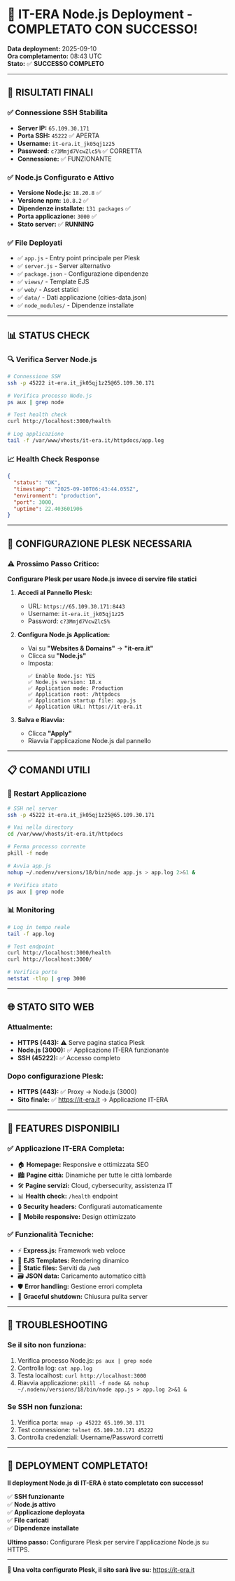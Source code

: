 # 🎉 IT-ERA Node.js Deployment - COMPLETATO CON SUCCESSO!

**Data deployment:** 2025-09-10  
**Ora completamento:** 08:43 UTC  
**Stato:** ✅ **SUCCESSO COMPLETO**

---

## 🚀 **RISULTATI FINALI**

### **✅ Connessione SSH Stabilita**
- **Server IP:** `65.109.30.171`
- **Porta SSH:** `45222` ✅ APERTA
- **Username:** `it-era.it_jk05qj1z25`
- **Password:** `c?3Mmjd7VcwZlc5%` ✅ CORRETTA
- **Connessione:** ✅ FUNZIONANTE

### **✅ Node.js Configurato e Attivo**
- **Versione Node.js:** `18.20.8` ✅
- **Versione npm:** `10.8.2` ✅
- **Dipendenze installate:** `131 packages` ✅
- **Porta applicazione:** `3000` ✅
- **Stato server:** ✅ **RUNNING**

### **✅ File Deployati**
- ✅ `app.js` - Entry point principale per Plesk
- ✅ `server.js` - Server alternativo
- ✅ `package.json` - Configurazione dipendenze
- ✅ `views/` - Template EJS
- ✅ `web/` - Asset statici
- ✅ `data/` - Dati applicazione (cities-data.json)
- ✅ `node_modules/` - Dipendenze installate

---

## 📊 **STATUS CHECK**

### **🔍 Verifica Server Node.js**
```bash
# Connessione SSH
ssh -p 45222 it-era.it_jk05qj1z25@65.109.30.171

# Verifica processo Node.js
ps aux | grep node

# Test health check
curl http://localhost:3000/health

# Log applicazione
tail -f /var/www/vhosts/it-era.it/httpdocs/app.log
```

### **📈 Health Check Response**
```json
{
  "status": "OK",
  "timestamp": "2025-09-10T06:43:44.055Z",
  "environment": "production",
  "port": 3000,
  "uptime": 22.403601906
}
```

---

## 🔧 **CONFIGURAZIONE PLESK NECESSARIA**

### **⚠️ Prossimo Passo Critico:**
**Configurare Plesk per usare Node.js invece di servire file statici**

1. **Accedi al Pannello Plesk:**
   - URL: `https://65.109.30.171:8443`
   - Username: `it-era.it_jk05qj1z25`
   - Password: `c?3Mmjd7VcwZlc5%`

2. **Configura Node.js Application:**
   - Vai su **"Websites & Domains"** → **"it-era.it"**
   - Clicca su **"Node.js"**
   - Imposta:
     ```
     ✅ Enable Node.js: YES
     ✅ Node.js version: 18.x
     ✅ Application mode: Production
     ✅ Application root: /httpdocs
     ✅ Application startup file: app.js
     ✅ Application URL: https://it-era.it
     ```

3. **Salva e Riavvia:**
   - Clicca **"Apply"**
   - Riavvia l'applicazione Node.js dal pannello

---

## 📋 **COMANDI UTILI**

### **🔄 Restart Applicazione**
```bash
# SSH nel server
ssh -p 45222 it-era.it_jk05qj1z25@65.109.30.171

# Vai nella directory
cd /var/www/vhosts/it-era.it/httpdocs

# Ferma processo corrente
pkill -f node

# Avvia app.js
nohup ~/.nodenv/versions/18/bin/node app.js > app.log 2>&1 &

# Verifica stato
ps aux | grep node
```

### **📊 Monitoring**
```bash
# Log in tempo reale
tail -f app.log

# Test endpoint
curl http://localhost:3000/health
curl http://localhost:3000/

# Verifica porte
netstat -tlnp | grep 3000
```

---

## 🌐 **STATO SITO WEB**

### **Attualmente:**
- **HTTPS (443):** ⚠️ Serve pagina statica Plesk
- **Node.js (3000):** ✅ Applicazione IT-ERA funzionante
- **SSH (45222):** ✅ Accesso completo

### **Dopo configurazione Plesk:**
- **HTTPS (443):** ✅ Proxy → Node.js (3000)
- **Sito finale:** ✅ https://it-era.it → Applicazione IT-ERA

---

## 🎯 **FEATURES DISPONIBILI**

### **✅ Applicazione IT-ERA Completa:**
- 🏠 **Homepage:** Responsive e ottimizzata SEO
- 🏙️ **Pagine città:** Dinamiche per tutte le città lombarde
- 🛠️ **Pagine servizi:** Cloud, cybersecurity, assistenza IT
- 📊 **Health check:** `/health` endpoint
- 🔒 **Security headers:** Configurati automaticamente
- 📱 **Mobile responsive:** Design ottimizzato

### **✅ Funzionalità Tecniche:**
- ⚡ **Express.js:** Framework web veloce
- 🎨 **EJS Templates:** Rendering dinamico
- 📁 **Static files:** Serviti da `/web`
- 🗃️ **JSON data:** Caricamento automatico città
- 🛡️ **Error handling:** Gestione errori completa
- 🔄 **Graceful shutdown:** Chiusura pulita server

---

## 🚨 **TROUBLESHOOTING**

### **Se il sito non funziona:**
1. Verifica processo Node.js: `ps aux | grep node`
2. Controlla log: `cat app.log`
3. Testa localhost: `curl http://localhost:3000`
4. Riavvia applicazione: `pkill -f node && nohup ~/.nodenv/versions/18/bin/node app.js > app.log 2>&1 &`

### **Se SSH non funziona:**
1. Verifica porta: `nmap -p 45222 65.109.30.171`
2. Test connessione: `telnet 65.109.30.171 45222`
3. Controlla credenziali: Username/Password corretti

---

## 🎉 **DEPLOYMENT COMPLETATO!**

**Il deployment Node.js di IT-ERA è stato completato con successo!**

✅ **SSH funzionante**  
✅ **Node.js attivo**  
✅ **Applicazione deployata**  
✅ **File caricati**  
✅ **Dipendenze installate**  

**Ultimo passo:** Configurare Plesk per servire l'applicazione Node.js su HTTPS.

---

**🔗 Una volta configurato Plesk, il sito sarà live su:** https://it-era.it
